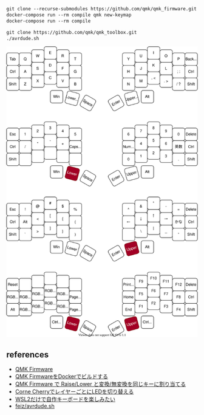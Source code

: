 
```
git clone --recurse-submodules https://github.com/qmk/qmk_firmware.git
docker-compose run --rm compile qmk new-keymap
docker-compose run --rm compile
```

```
git clone https://github.com/qmk/qmk_toolbox.git
./avrdude.sh
```

![layout](qmk_firmware/keyboards/crkbd/keymaps/base/layout.drawio.svg)

## references
- [QMK Firmware](https://docs.qmk.fm/#/)
- [QMK FirmwareをDockerでビルドする](https://qiita.com/akiakishitai/items/47292e29e6c4ed2d33dd)
- [QMK Firmware で Raise/Lower と変換/無変換を同じキーに割り当てる](https://okapies.hateblo.jp/entry/2019/02/02/133953)
- [Corne CherryでレイヤーごとにLEDを切り替える](https://zenn.dev/eholic/articles/qmk-crkbd-led#rgb-lighting%E3%81%AE%E5%A0%B4%E5%90%88)
- [WSL2だけで自作キーボードを楽しみたい](https://techracho.bpsinc.jp/miyason/2020_09_01/96931)
- [feiz/avrdude.sh](https://gist.github.com/feiz/21293cbdff8a2e70b2d0af1389f2f279)